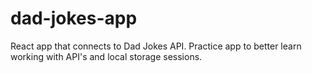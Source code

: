 # dad-jokes-app
React app that connects to Dad Jokes API. Practice app to better learn working with API's and local storage sessions.

